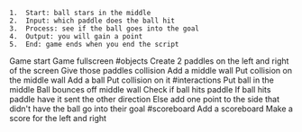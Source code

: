
	1.	Start: ball stars in the middle
	2.	Input: which paddle does the ball hit
	3.	Process: see if the ball goes into the goal
	4.	Output: you will gain a point
	5.	End: game ends when you end the script




Game start
Game fullscreen
#objects
Create 2 paddles on the left and right of the screen
Give those paddles collision
Add a middle wall
Put collision on the middle wall
Add a ball
Put collision on it
#interactions
Put ball in the middle
Ball bounces off middle wall
Check if ball hits paddle
If ball hits paddle have it sent the other direction
Else add one point to the side that didn't have the ball go into their goal
#scoreboard
Add a scoreboard
Make a score for the left and right
